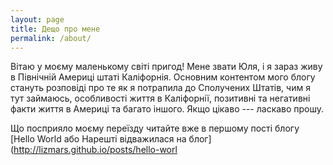 ```yaml
---
layout: page
title: Дещо про мене
permalink: /about/
---
```


Вітаю у моєму маленькому світі пригод! Мене звати Юля, і я зараз живу в Північній Америці штаті Каліфорнія. Основним контентом мого блогу стануть розповіді про те як я потрапила до Сполучених Штатів, чим я тут займаюсь, особливості життя в Каліфорнії, позитивні та негативні факти життя в Америці та багато іншого. Якщо цікаво --- ласкаво прошу.

Що посприяло моєму переїзду читайте вже в першому пості блогу [Hello World або Нарешті відважилася на блог](http://lizmars.github.io/posts/hello-worl